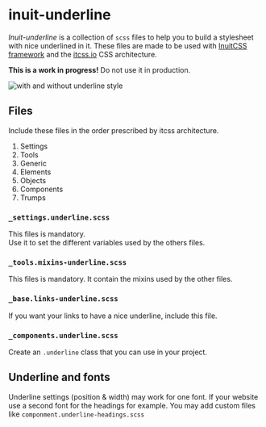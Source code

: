 # inuit-underline

*Inuit-underline* is a collection of `scss` files to help you to build a
stylesheet with nice underlined in it. These files are made to be used with
[InuitCSS framework](http://www.inuitcss.com) and the
[itcss.io](http://itcss.io/) CSS architecture.

**This is a work in progress!** Do not use it in production.

![with and without underline style](http://alb-dropshare.s3.amazonaws.com/2015-04-09-before-after-underline-firefox-zoz0SWtWc2/2015-04-09-before-after-underline-firefox.png)

## Files

Include these files in the order prescribed by itcss architecture.

1. Settings
1. Tools
1. Generic
1. Elements
1. Objects
1. Components
1. Trumps

### `_settings.underline.scss`

This files is mandatory.  
Use it to set the different variables used by the others files.

### `_tools.mixins-underline.scss`

This files is mandatory.
It contain the mixins used by the other files.

### `_base.links-underline.scss`

If you want your links to have a nice underline, include this file.

### `_components.underline.scss`

Create an `.underline` class that you can use in your project.

## Underline and fonts

Underline settings (position & width) may work for one font. If your website use
a second font for the headings for example. You may add custom files like
`componment.underline-headings.scss`
